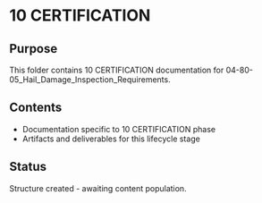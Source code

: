 # 10 CERTIFICATION

## Purpose
This folder contains 10 CERTIFICATION documentation for 04-80-05_Hail_Damage_Inspection_Requirements.

## Contents
- Documentation specific to 10 CERTIFICATION phase
- Artifacts and deliverables for this lifecycle stage

## Status
Structure created - awaiting content population.
